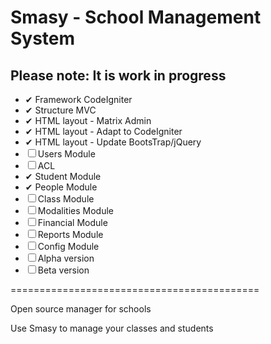 # Smasy - School Management System 

## Please note: It is **work in progress**

- ✔ Framework CodeIgniter
- ✔ Structure MVC
- ✔ HTML layout - Matrix Admin
- ✔ HTML layout - Adapt to CodeIgniter
- ✔ HTML layout - Update BootsTrap/jQuery
- ☐ Users Module
- ☐ ACL
- ✔ Student Module
- ✔ People Module
- ☐ Class Module
- ☐ Modalities Module
- ☐ Financial Module
- ☐ Reports Module
- ☐ Config Module
- ☐ Alpha version
- ☐ Beta version

===========================================

Open source manager for schools

Use Smasy to manage your classes and students
